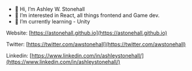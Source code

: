 - 👋 Hi, I’m Ashley W. Stonehall
- 👀 I’m interested in React, all things frontend and Game dev.
- 🌱 I’m currently learning - Unity

Website: [https://astonehall.github.io](https://astonehall.github.io)

Twitter: [https://twitter.com/awstonehall](https://twitter.com/awstonehall) 

Linkedin: [https://www.linkedin.com/in/ashleystonehall/](https://www.linkedin.com/in/ashleystonehall/) 

<!---
astonehall/astonehall is a ✨ special ✨ repository because its `README.md` (this file) appears on your GitHub profile.
You can click the Preview link to take a look at your changes.
--->
